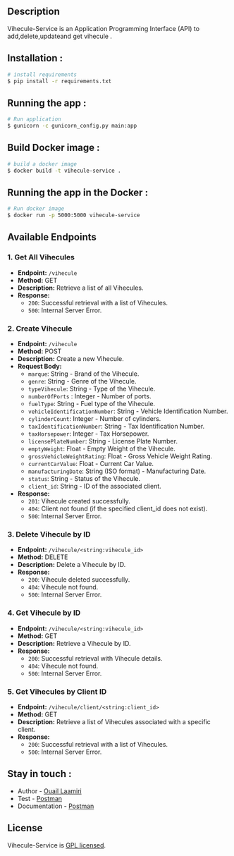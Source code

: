 ## Description

Vihecule-Service is an Application Programming Interface (API) to add,delete,updateand get vihecule .
## Installation :
```bash
# install requirements
$ pip install -r requirements.txt 
```
## Running the app : 
```bash
# Run application
$ gunicorn -c gunicorn_config.py main:app
```
## Build Docker image : 
```bash
# build a docker image
$ docker build -t vihecule-service .
```
## Running the app in the Docker : 
```bash
# Run docker image
$ docker run -p 5000:5000 vihecule-service
```


## Available Endpoints

### 1. Get All Vihecules

- **Endpoint:** `/vihecule`
- **Method:** GET
- **Description:** Retrieve a list of all Vihecules.
- **Response:**
  - `200`: Successful retrieval with a list of Vihecules.
  - `500`: Internal Server Error.

### 2. Create Vihecule

- **Endpoint:** `/vihecule`
- **Method:** POST
- **Description:** Create a new Vihecule.
- **Request Body:**
  - `marque`: String - Brand of the Vihecule.
  - `genre`: String - Genre of the Vihecule.
  - `typeVihecule`: String - Type of the Vihecule.
  - `numberOfPorts` : Integer - Number of ports.
  - `fuelType`: String - Fuel type of the Vihecule.
  - `vehicleIdentificationNumber`: String - Vehicle Identification Number.
  - `cylinderCount`: Integer - Number of cylinders.
  - `taxIdentificationNumber`: String - Tax Identification Number.
  - `taxHorsepower`: Integer - Tax Horsepower.
  - `licensePlateNumber`: String - License Plate Number.
  - `emptyWeight`: Float - Empty Weight of the Vihecule.
  - `grossVehicleWeightRating`: Float - Gross Vehicle Weight Rating.
  - `currentCarValue`: Float - Current Car Value.
  - `manufacturingDate`: String (ISO format) - Manufacturing Date.
  - `status`: String - Status of the Vihecule.
  - `client_id`: String - ID of the associated client.
- **Response:**
  - `201`: Vihecule created successfully.
  - `404`: Client not found (if the specified client_id does not exist).
  - `500`: Internal Server Error.

### 3. Delete Vihecule by ID

- **Endpoint:** `/vihecule/<string:vihecule_id>`
- **Method:** DELETE
- **Description:** Delete a Vihecule by ID.
- **Response:**
  - `200`: Vihecule deleted successfully.
  - `404`: Vihecule not found.
  - `500`: Internal Server Error.

### 4. Get Vihecule by ID

- **Endpoint:** `/vihecule/<string:vihecule_id>`
- **Method:** GET
- **Description:** Retrieve a Vihecule by ID.
- **Response:**
  - `200`: Successful retrieval with Vihecule details.
  - `404`: Vihecule not found.
  - `500`: Internal Server Error.

### 5. Get Vihecules by Client ID

- **Endpoint:** `/vihecule/client/<string:client_id>`
- **Method:** GET
- **Description:** Retrieve a list of Vihecules associated with a specific client.
- **Response:**
  - `200`: Successful retrieval with a list of Vihecules.
  - `500`: Internal Server Error.





## Stay in touch :
- Author - [Ouail Laamiri](https://www.linkedin.com/in/ouaillaamiri/)
- Test - [Postman](https://www.postman.com/avionics-meteorologist-32935362/workspace/postman-api-fundamentals-student-expert/collection/29141176-57204b79-8446-4853-aa1c-d5b9f2ab26eb?action=share&creator=29141176)
- Documentation - [Postman](https://documenter.getpostman.com/view/29141176/2s9YsDkF4R
)

## License

Vihecule-Service is [GPL licensed](LICENSE).

